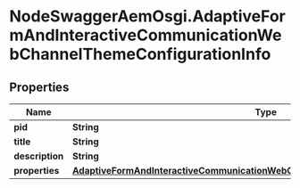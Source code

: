 # NodeSwaggerAemOsgi.AdaptiveFormAndInteractiveCommunicationWebChannelThemeConfigurationInfo

## Properties

Name | Type | Description | Notes
------------ | ------------- | ------------- | -------------
**pid** | **String** |  | [optional] 
**title** | **String** |  | [optional] 
**description** | **String** |  | [optional] 
**properties** | [**AdaptiveFormAndInteractiveCommunicationWebChannelThemeConfigurationProperties**](AdaptiveFormAndInteractiveCommunicationWebChannelThemeConfigurationProperties.md) |  | [optional] 


